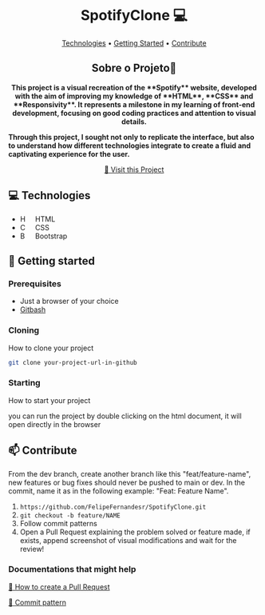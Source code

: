 <h1 align="center" style="font-weight: bold;">SpotifyClone 💻</h1>

<p align="center">
 <a href="#tech">Technologies</a> • 
 <a href="#started">Getting Started</a> • 
 <!-- <a href="#colab">Collaborators</a> • -->
 <a href="#contribute">Contribute</a>
</p>

<h2 align="center">Sobre o Projeto📜 </h2>
<p align="center">
    <b>  
This project is a visual recreation of the **Spotify** website, developed with the aim of improving my knowledge of **HTML**, **CSS** and **Responsivity**. It represents a milestone in my learning of front-end development, focusing on good coding practices and attention to visual details.

Through this project, I sought not only to replicate the interface, but also to understand how different technologies integrate to create a fluid and captivating experience for the user.</b>
</p>

<p align="center">
     <a href="https://spotify-clone-alpha-blush.vercel.app/">📱 Visit this Project</a>
</p>

<h2 id="tech">💻 Technologies</h2>

- HTML <img 
    align="left" 
    alt="HTML"
    title="HTML" 
    width="17px" 
    style="padding-right: 10px;" 
    src="https://cdn.jsdelivr.net/gh/devicons/devicon@latest/icons/html5/html5-original.svg"/>
- CSS<img 
    align="left" 
    alt="CSS" 
    title="CSS"
    width="17px" 
    style="padding-right: 10px;" 
    src="https://cdn.jsdelivr.net/gh/devicons/devicon@latest/icons/css3/css3-original.svg" 
/>
- Bootstrap <img 
    align="left" 
    alt="Bootstrap"
    title="Bootstrap" 
    width="17px" 
    style="padding-right: 10px;" 
    src="https://cdn.jsdelivr.net/gh/devicons/devicon@latest/icons/bootstrap/bootstrap-original.svg" 
/>

<h2 id="started">🚀 Getting started</h2>

<h3>Prerequisites</h3>

- Just a browser of your choice
- [Gitbash](https://git-scm.com/downloads)

<h3>Cloning</h3>

How to clone your project

```bash
git clone your-project-url-in-github
```

<h3>Starting</h3>

How to start your project

you can run the project by double clicking on the html document, it will open directly in the browser

<!--<h2 id="colab">🤝 Collaborators</h2>

Special thank you for all people that contributed for this project.

<table>
  <tr>
    <td align="center">
      <a href="#">
        <img src="https://avatars.githubusercontent.com/u/61896274?v=4" width="100px;" alt="Fernanda Kipper Profile Picture"/><br>
        <sub>
          <b>Fernanda Kipper</b>
        </sub>
      </a>
    </td>
    <td align="center">
      <a href="#">
        <img src="https://t.ctcdn.com.br/n7eZ74KAcU3iYwnQ89-ul9txVxc=/400x400/smart/filters:format(webp)/i490769.jpeg" width="100px;" alt="Elon Musk Picture"/><br>
        <sub>
          <b>Elon Musk</b>
        </sub>
      </a>
    </td>
    <td align="center">
      <a href="#">
        <img src="https://miro.medium.com/max/360/0*1SkS3mSorArvY9kS.jpg" width="100px;" alt="Foto do Steve Jobs"/><br>
        <sub>
          <b>Steve Jobs</b>
        </sub>
      </a>
    </td>
  </tr>
</table>-->

<h2 id="contribute">📫 Contribute</h2>

From the dev branch, create another branch like this "feat/feature-name", new features or bug fixes should never be pushed to main or dev. In the commit, name it as in the following example: "Feat: Feature Name".

1. `https://github.com/FelipeFernandesr/SpotifyClone.git`
2. `git checkout -b feature/NAME`
3. Follow commit patterns
4. Open a Pull Request explaining the problem solved or feature made, if exists, append screenshot of visual modifications and wait for the review!

<h3>Documentations that might help</h3>

[📝 How to create a Pull Request](https://www.atlassian.com/br/git/tutorials/making-a-pull-request)

[💾 Commit pattern](https://gist.github.com/joshbuchea/6f47e86d2510bce28f8e7f42ae84c716)


